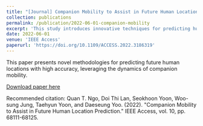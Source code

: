 ```yaml
---
title: "[Journal] Companion Mobility to Assist in Future Human Location Prediction"
collection: publications
permalink: /publication/2022-06-01-companion-mobility
excerpt: 'This study introduces innovative techniques for predicting human location by analyzing companion mobility patterns.'
date: 2022-06-01
venue: 'IEEE Access'
paperurl: 'https://doi.org/10.1109/ACCESS.2022.3186319'
---
```

This paper presents novel methodologies for predicting future human locations with high accuracy, leveraging the dynamics of companion mobility.

[Download paper here](https://doi.org/10.1109/ACCESS.2022.3186319)

Recommended citation: Quan T. Ngo, Doi Thi Lan, Seokhoon Yoon, Woo-sung Jung, Taehyun Yoon, and Daeseung Yoo. (2022). "Companion Mobility to Assist in Future Human Location Prediction." IEEE Access, vol. 10, pp. 68111-68125.
